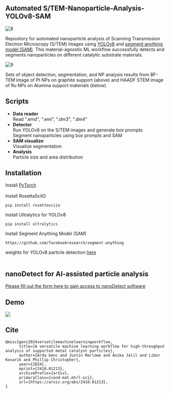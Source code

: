 ## Automated S/TEM-Nanoparticle-Analysis-YOLOv8-SAM


![8](https://github.com/ArdaGen/STEM-Nanoparticle-Analysis-YOLOv8-SAM/blob/main/images/flow.svg)


Repository for automated nanoparticle analysis of Scanning Transmission Electron Microscopy (S/TEM) images using [YOLOv8](https://github.com/ultralytics/ultralytics) and [segment anything model (SAM)](https://github.com/facebookresearch/segment-anything).
This material-agnostic ML workflow successfully detects and segments nanoparticles on different catalytic substrate materials.

![9](https://github.com/ArdaGen/STEM-Automated-Nanoparticle-Analysis-YOLOv8-SAM/blob/main/images/results10.png)

Sets of object detection, segmentation, and NP analysis results from BF-TEM image of Pt NPs on graphite support (above) and HAADF STEM image of Ru NPs on Alumina support materials (below).


## Scripts
* **Data reader** <br>
  Read ".emd", ".emi", ".dm3", ".dm4"
* **Detector** <br>
  Run YOLOv8 on the S/TEM images and generate box prompts <br>
  Segment nanoparticles using box prompts and SAM
* **SAM visualize** <br>
  Visualize segmentation
* **Analysis** <br>
  Particle size and area distribution <br>


## Installation
Install [PyTorch](https://pytorch.org/get-started/locally/)
<br>
<br>
Install RosettaSciIO
```
pip install rosettasciio
```
Install Ultralytics for YOLOv8
```
pip install ultralytics
```
Install Segment Anything Model (SAM)
```
https://github.com/facebookresearch/segment-anything
```
weights for YOLOv8 particle detection [here](https://drive.google.com/drive/folders/1-ooqb_eBRD0WLau7fTwLcZzDW7jWfmDM?usp=sharing)
<br>
<br>
## nanoDetect for AI-assisted particle analysis
[Please fill out the form here to gain access to nanoDetect software](https://docs.google.com/forms/d/e/1FAIpQLScmBEpYrSrEPY_Y80fxzhahPQM6Qyug_sTkhP42lKNQTQ7Wmw/viewform?usp=header)

## Demo
![](https://github.com/ArdaGen/STEM-Automated-Nanoparticle-Analysis-YOLOv8-SAM/blob/main/images/nanoDetect_v2.2.gif)

## Cite
```
@misc{genc2024versatilemachinelearningworkflow,
      title={A versatile machine learning workflow for high-throughput analysis of supported metal catalyst particles}, 
      author={Arda Genc and Justin Marlowe and Anika Jalil and Libor Kovarik and Phillip Christopher},
      year={2024},
      eprint={2410.01213},
      archivePrefix={arXiv},
      primaryClass={cond-mat.mtrl-sci},
      url={https://arxiv.org/abs/2410.01213}, 
}

```




